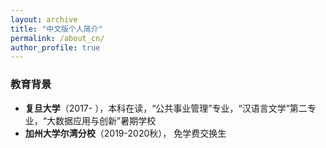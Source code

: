 ```yaml
---
layout: archive
title: "中文版个人简介"
permalink: /about_cn/
author_profile: true
---
```


### 教育背景
* **复旦大学**（2017- ），本科在读，“公共事业管理”专业，“汉语言文学”第二专业，“大数据应用与创新”暑期学校 
* **加州大学尔湾分校**（2019-2020秋）， 免学费交换生
